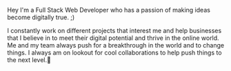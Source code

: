 

Hey I'm a Full Stack Web Developer who has a passion of making ideas become digitally true. ;)


I constantly work on different projects that interest me and help businesses that I believe in to meet their digital potential and thrive in the online world.
Me and my team always push for a breakthrough in the world and to change things. I always am on lookout for cool collaborations to help push things to the next level.🚀

